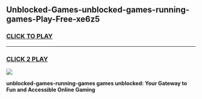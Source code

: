
## Unblocked-Games-unblocked-games-running-games-Play-Free-xe6z5
<h3>
<a href="https://premium76.site?title=unblocked-games-running-games&ref=09A">CLICK TO PLAY</a></h3>
<hr>

<h3>
<a href="https://premium76.site?title=unblocked-games-running-games&ref=09A">CLICK 2 PLAY</a>
  
</h3>

<a href="https://premium76.site?title=unblocked-games-running-games&ref=09A"><img src="https://clearcache.store/games.png"></a>


**unblocked-games-running-games games unblocked: Your Gateway to Fun and Accessible Online Gaming**
